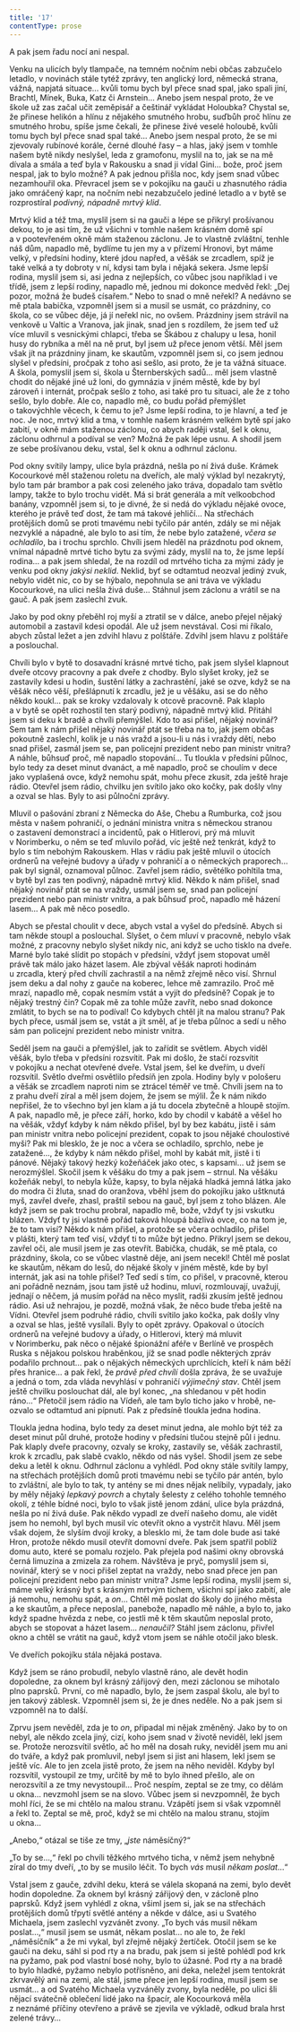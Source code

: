 ```yaml
---
title: '17'
contentType: prose
---
```


<section>

A pak jsem řadu nocí ani nespal.

Venku na ulicích byly tlampače, na temném nočním nebi občas zabzučelo letadlo, v novinách stále tytéž zprávy, ten anglický lord, německá strana, vážná, napjatá situace… kvůli tomu bych byl přece snad spal, jako spali jiní, Brachtl, Mínek, Buka, Katz či Arnstein… Anebo jsem nespal proto, že ve škole už zas začal učit zeměpisář a češtinář vykládat Holoubka? Chystal se, že přinese helikón a hlínu z nějakého smutného hrobu, suďbůh proč hlínu ze smutného hrobu, spíše jsme čekali, že přinese živé veselé holoubě, kvůli tomu bych byl přece snad spal také… Anebo jsem nespal proto, že se mi zjevovaly rubínové korále, černé dlouhé řasy – a hlas, jaký jsem v tomhle našem bytě nikdy neslyšel, leda z gramofonu, myslil na to, jak se na mě dívala a smála a teď byla v Rakousku a snad ji vídal Gini… bože, proč jsem nespal, jak to bylo možné? A pak jednou přišla noc, kdy jsem snad vůbec nezamhouřil oka. Převracel jsem se v pokojíku na gauči u zhasnutého rádia jako omráčený kapr, na nočním nebi nezabzučelo jediné letadlo a v bytě se rozprostíral _podivný, nápadně mrtvý klid_.

Mrtvý klid a též tma, myslil jsem si na gauči a lépe se přikryl prošívanou dekou, to je asi tím, že už všichni v tomhle našem krásném domě spí a v pootevřeném okně mám staženou záclonu. Je to vlastně zvláštní, tenhle náš dům, napadlo mě, bydlíme tu jen my a v přízemí Hronovi, byt máme velký, v předsíni hodiny, které jdou napřed, a věšák se zrcadlem, spíž je také velká a ty dobroty v ní, kdysi tam byla i nějaká sekera. Jsme lepší rodina, myslil jsem si, asi jedna z nejlepších, co vůbec jsou například i ve třídě, jsem z lepší rodiny, napadlo mě, jednou mi dokonce medvěd řekl: „Dej pozor, možná že budeš císařem.“ Nebo to snad o mně neřekl? A nedávno se mě ptala babička, vzpomněl jsem si a musil se usmát, co prázdniny, co škola, co se vůbec děje, já jí neřekl nic, no ovšem. Prázdniny jsem strávil na venkově u Valtic a Vranova, jak jinak, snad jen s rozdílem, že jsem teď už více mluvil s vesnickými chlapci, třeba se Škábou z chalupy u lesa, honil husy do rybníka a měl na ně prut, byl jsem už přece jenom větší. Měl jsem však jít na prázdniny jinam, ke skautům, vzpomněl jsem si, co jsem jednou slyšel v předsíni, pročpak z toho asi sešlo, asi proto, že je ta vážná situace. A škola, pomyslil jsem si, škola u Šternberských sadů… měl jsem vlastně chodit do nějaké jiné už loni, do gymnázia v jiném městě, kde by byl zároveň i internát, pročpak sešlo z toho, asi také pro tu situaci, ale že z toho sešlo, bylo dobře. Ale co, napadlo mě, co budu pořád přemýšlet o takovýchhle věcech, k čemu to je? Jsme lepší rodina, to je hlavní, a teď je noc. Je noc, mrtvý klid a tma, v tomhle našem krásném velkém bytě spí jako zabití, v okně mám staženou záclonu, co abych raději vstal, šel k oknu, záclonu odhrnul a podíval se ven? Možná že pak lépe usnu. A shodil jsem ze sebe prošívanou deku, vstal, šel k oknu a odhrnul záclonu.

Pod okny svítily lampy, ulice byla prázdná, nešla po ní živá duše. Krámek Kocourkové měl staženou roletu na dveřích, ale malý výklad byl nezakrytý, bylo tam pár brambor a pak cosi zeleného jako tráva, dopadalo tam světlo lampy, takže to bylo trochu vidět. Má si brát generála a mít velkoobchod banány, vzpomněl jsem si, to je divné, že si nedá do výkladu nějaké ovoce, kterého je právě teď dost, že tam má takové jehličí… Na střechách protějších domů se proti tmavému nebi tyčilo pár antén, zdály se mi nějak nezvyklé a nápadné, ale bylo to asi tím, že nebe bylo zatažené, _včera se ochladilo_, ba i trochu sprchlo. Chvíli jsem hleděl na prázdnotu pod oknem, vnímal nápadně mrtvé ticho bytu za svými zády, myslil na to, že jsme lepší rodina… a pak jsem shledal, že na rozdíl od mrtvého ticha za mými zády je venku pod okny _jakýsi neklid_. Neklid, byť se odtamtud neozval jediný zvuk, nebylo vidět nic, co by se hýbalo, nepohnula se ani tráva ve výkladu Kocourkové, na ulici nešla živá duše… Stáhnul jsem záclonu a vrátil se na gauč. A pak jsem zaslechl zvuk.

Jako by pod okny přeběhl roj myší a ztratil se v dálce, anebo přejel nějaký automobil a zastavil kdesi opodál. Ale už jsem nevstával. Cosi mi říkalo, abych zůstal ležet a jen zdvihl hlavu z polštáře. Zdvihl jsem hlavu z polštáře a poslouchal.

Chvíli bylo v bytě to dosavadní krásné mrtvé ticho, pak jsem sly­šel klapnout dveře otcovy pracovny a pak dveře z chodby. Bylo slyšet kroky, jež se zastavily kdesi u hodin, šustění látky a zachrastění, jaké se ozve, když se na věšák něco věší, přešlápnutí k zrcadlu, jež je u věšáku, asi se do něho někdo koukl… pak se kroky vzdalovaly k otcově pracovně. Pak klaplo a v bytě se opět rozhostil ten starý podivný, nápadně mrtvý klid. Přitáhl jsem si deku k bradě a chvíli přemýšlel. Kdo to asi přišel, nějaký novinář? Sem tam k nám přišel nějaký novinář ptát se třeba na to, jak jsem občas pokoutně zaslechl, kolik je u nás vražd a jsou-li u nás i vraždy dětí, nebo snad přišel, zasmál jsem se, pan policejní prezident nebo pan ministr vnitra? A náhle, bůhsuď proč, mě napadlo stopování… Tu tloukla v předsíni půlnoc, bylo tedy za deset minut dvanáct, a mě napadlo, proč se choulím v dece jako vyplašená ovce, když nemohu spát, mohu přece zkusit, zda ještě hraje rádio. Otevřel jsem rádio, chvilku jen svítilo jako oko kočky, pak došly vlny a ozval se hlas. Byly to asi půlnoční zprávy.

Mluvil o pašování zbraní z Německa do Aše, Chebu a Rumburka, což jsou města v našem pohraničí, o jednání ministra vnitra s německou stranou o zastavení demonstrací a incidentů, pak o Hitlerovi, prý má mluvit v Norimberku, o něm se teď mluvilo pořád, víc ještě než tenkrát, když to bylo s tím nebohým Rakouskem. Hlas v rádiu pak ještě mluvil o útocích ordnerů na veřejné budovy a úřady v pohraničí a o německých praporech… pak byl signál, oznamoval půlnoc. Zavřel jsem rádio, světélko pohltila tma, v bytě byl zas ten podivný, nápadně mrtvý klid. Někdo k nám přišel, snad nějaký novinář ptát se na vraždy, usmál jsem se, snad pan policejní prezident nebo pan ministr vnitra, a pak bůhsuď proč, napadlo mě házení lasem… A pak mě něco posedlo.

Abych se přestal choulit v dece, abych vstal a vyšel do předsíně. Abych si tam někde stoupl a poslouchal. Slyšet, o čem mluví v pracovně, nebylo však možné, z pracovny nebylo slyšet nikdy nic, ani když se ucho tisklo na dveře. Marné bylo také slídit po stopách v předsíni, vždyť jsem stopovat uměl právě tak málo jako házet lasem. Ale zbýval věšák naproti hodinám u zrcadla, který před chvílí zachrastil a na němž zřejmě něco visí. Shrnul jsem deku a dal nohy z gauče na koberec, lehce mě zamrazilo. Proč mě mrazí, napadlo mě, copak nesmím vstát a vyjít do předsíně? Copak je to nějaký trestný čin? Copak mě za tohle může zavřít, nebo snad dokonce zmlátit, to bych se na to podíval! Co kdybych chtěl jít na malou stranu? Pak bych přece, usmál jsem se, vstát a jít směl, ať je třeba půlnoc a sedí u něho sám pan policejní prezident nebo ministr vnitra.

Seděl jsem na gauči a přemýšlel, jak to zařídit se světlem. Abych viděl věšák, bylo třeba v předsíni rozsvítit. Pak mi došlo, že stačí rozsvítit v pokojíku a nechat otevřené dveře. Vstal jsem, šel ke dveřím, u dveří rozsvítil. Světlo dveřmi osvětlilo předsíň jen zpola. Hodiny byly v pološeru a věšák se zrcadlem naproti nim se ztrácel téměř ve tmě. Chvíli jsem na to z prahu dveří zíral a měl jsem dojem, že jsem se mýlil. Že k nám nikdo nepřišel, že to všechno byl jen klam a já tu docela zbytečně a hloupě stojím. A pak, napadlo mě, je přece září, horko, kdo by chodil v kabátě a věšel ho na věšák, vždyť kdyby k nám někdo přišel, byl by bez kabátu, jistě i sám pan ministr vnitra nebo policejní prezident, copak to jsou nějaké choulostivé myši? Pak mi blesklo, že je noc a včera se ochladilo, sprchlo, nebe je zatažené…, že kdyby k nám někdo přišel, mohl by kabát mít, jistě i ti pánové. Nějaký takový hezký kožeňáček jako otec, s kapsami… už jsem se nerozmýšlel. Skočil jsem k věšáku do tmy a pak jsem – strnul. Na věšáku kožeňák nebyl, to nebyla kůže, kapsy, to byla nějaká hladká jemná látka jako do modra či žluta, snad do oranžova, vběhl jsem do pokojíku jako uštknutá myš, zavřel dveře, zhasl, praštil sebou na gauč, byl jsem z toho blázen. Ale když jsem se pak trochu probral, napadlo mě, bože, vždyť ty jsi vskutku blázen. Vždyť ty jsi vlastně pořád taková hloupá bázlivá ovce, co na tom je, že to tam visí? Někdo k nám přišel, a protože se včera ochladilo, přišel v plášti, který tam teď visí, vždyť ti to může být jedno. Přikryl jsem se dekou, zavřel oči, ale musil jsem je zas otevřít. Babička, chudák, se mě ptala, co prázdniny, škola, co se vůbec vlastně děje, ani jsem necekl! Chtěl mě poslat ke skautům, někam do lesů, do nějaké školy v jiném městě, kde by byl internát, jak asi na tohle přišel? Teď sedí s tím, co přišel, v pracovně, kterou ani pořádně neznám, jsou tam jistě už hodinu, mluví, rozmlouvají, uvažují, jednají o něčem, já musím pořád na něco myslit, radši zkusím ještě jednou rádio. Asi už nehrajou, je pozdě, možná však, že něco bude třeba ještě na Vídni. Otevřel jsem podruhé rádio, chvíli svítilo jako kočka, pak došly vlny a ozval se hlas, ještě vysílali. Byly to opět zprávy. Opakoval o útocích ordnerů na veřejné budovy a úřady, o Hitlerovi, který má mluvit v Norimberku, pak něco o nějaké špionážní aféře v Berlíně ve prospěch Ruska s nějakou polskou hraběnkou, jíž se snad podle některých zpráv podařilo prchnout… pak o nějakých německých uprchlících, kteří k nám běží přes hranice… a pak řekl, že _právě před chvílí_ došla zpráva, že se uvažuje a jedná o tom, zda vláda nevyhlásí v pohraničí _výjimečný stav_. Chtěl jsem ještě chvilku poslouchat dál, ale byl konec, „na shledanou v pět hodin ráno…“ Přetočil jsem rádio na Vídeň, ale tam bylo ticho jako v hrobě, ne­ozvalo se odtamtud ani pípnutí. Pak z předsíně tloukla jedna hodina.

Tloukla jedna hodina, bylo tedy za deset minut jedna, ale mohlo být též za deset minut půl druhé, protože hodiny v předsíni tlučou stejně půl i jednu. Pak klaply dveře pracovny, ozvaly se kroky, zastavily se, věšák zachrastil, krok k zrcadlu, pak slabě cvaklo, někdo od nás vyšel. Shodil jsem ze sebe deku a letěl k oknu. Odhrnul záclonu a vyhlédl. Pod okny stále svítily lampy, na střechách protějších domů proti tmavému nebi se tyčilo pár antén, bylo to zvláštní, ale bylo to tak, ty antény se mi dnes nějak nelíbily, vypadaly, jako by měly nějaký _lepkavý povrch_ a chytaly šelesty z celého tohohle temného okolí, z téhle bídné noci, bylo to však jistě jenom zdání, ulice byla prázdná, nešla po ní živá duše. Pak někdo vypadl ze dveří našeho domu, ale vidět jsem ho nemohl, byl bych musil víc otevřít okno a vystrčit hlavu. Měl jsem však dojem, že slyším dvojí kroky, a blesklo mi, že tam dole bude asi také Hron, protože někdo musil otevřít domovní dveře. Pak jsem spatřil poblíž domu auto, které se pomalu rozjelo. Pak přejela pod našimi okny obrovská černá limuzína a zmizela za rohem. Návštěva je pryč, pomyslil jsem si, novinář, který se v noci přišel zeptat na vraždy, nebo snad přece jen pan policejní prezident nebo pan ministr vnitra? Jsme lepší rodina, myslil jsem si, máme velký krásný byt s krásným mrtvým tichem, všichni spí jako zabití, ale já nemohu, nemohu spát, a _on_… Chtěl mě poslat do školy do jiného města a ke skautům, a přece neposlal, panebože, napadlo mě náhle, a bylo to, jako když spadne hvězda z nebe, co jestli mě k těm skautům neposlal proto, abych se stopovat a házet lasem… _nenaučil?_ Stáhl jsem záclonu, přivřel okno a chtěl se vrátit na gauč, když vtom jsem se náhle otočil jako blesk.

Ve dveřích pokojíku stála nějaká postava.

Když jsem se ráno probudil, nebylo vlastně ráno, ale devět hodin dopoledne, za oknem byl krásný zářijový den, mezi záclonou se mihotalo plno paprsků. První, co mě napadlo, bylo, že jsem zaspal školu, ale byl to jen takový záblesk. Vzpomněl jsem si, že je dnes neděle. No a pak jsem si vzpomněl na to další.

Zprvu jsem nevěděl, zda je to _on_, připadal mi nějak změněný. Jako by to on nebyl, ale někdo zcela jiný, cizí, koho jsem snad v životě neviděl, lekl jsem se. Protože nerozsvítil světlo, ač ho měl na dosah ruky, neviděl jsem mu ani do tváře, a když pak promluvil, nebyl jsem si jist ani hlasem, lekl jsem se ještě víc. Ale to jen zcela jistě proto, že jsem na něho neviděl. Kdyby byl rozsvítil, vystoupil ze tmy, určitě by mě to bylo ihned přešlo, ale on nerozsvítil a ze tmy nevystoupil… Proč nespím, zeptal se ze tmy, co dělám u okna… nevzmohl jsem se na slovo. Vůbec jsem si nevzpomněl, že bych mohl říci, že se mi chtělo na malou stranu. Vzápětí jsem si však vzpomněl a řekl to. Zeptal se mě, proč, když se mi chtělo na malou stranu, stojím u okna…

„Anebo,“ otázal se tiše ze tmy, „_jste_ náměsíčný?“

„To by se…,“ řekl po chvíli těžkého mrtvého ticha, v němž jsem nehybně zíral do tmy dveří, „to by se musilo léčit. To bych _vás_ musil _někam poslat_…“

Vstal jsem z gauče, zdvihl deku, která se válela skopaná na zemi, bylo devět hodin dopoledne. Za oknem byl krásný zářijový den, v zácloně plno paprsků. Když jsem vyhlédl z okna, všiml jsem si, jak se na střechách protějších domů třpytí světlé antény a někde v dálce, asi u Svatého Michaela, jsem zaslechl vyzvánět zvony. „To bych vás musil někam poslat…,“ musil jsem se usmát, někam poslat… no ale to, že řekl „náměsíčník“ a že mi vykal, byl zřejmě nějaký žertíček. Otočil jsem se ke gauči na deku, sáhl si pod rty a na bradu, pak jsem si ještě pohlédl pod krk na pyžamo, pak pod vlastní bosé nohy, bylo to úžasné. Pod rty a na bradě to bylo hladké, pyžamo nebylo potřísněno, ani deka, neležel jsem tentokrát zkrvavělý ani na zemi, ale stál, jsme přece jen lepší rodina, musil jsem se usmát… a od Svatého Michaela vyzváněly zvony, byla neděle, po ulici šli nějací svátečně oblečení lidé jako na špacír, ale Kocourková měla z neznámé příčiny otevřeno a právě se zjevila ve výkladě, odkud brala hrst zelené trávy…

</section>
